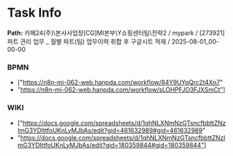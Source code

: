 # Task Info

**Path:** 카페24(주)\본사사업장\[CG]MI본부\Y쇼핑센터팀\전략2 / mypark / [273921] 파트 관리 업무 _ 월별 파트(팀) 업무이력 취합 후 구글시트 적재 / 2025-08-01_00-00-00

### BPMN
- ["https://n8n-mi-062-web.hanpda.com/workflow/84Y9UYqQrc2t4Xn7"
- "https://n8n-mi-062-web.hanpda.com/workflow/sLOHPFJO3FJXSmCt"]

### WIKI
- ["https://docs.google.com/spreadsheets/d/1qhNLXNmNzGTsncfbbttZNzImG3YDlttfoUKnLyMJbAs/edit?gid=461632989#gid=461632989"
- "https://docs.google.com/spreadsheets/d/1qhNLXNmNzGTsncfbbttZNzImG3YDlttfoUKnLyMJbAs/edit?gid=180359844#gid=180359844"]

